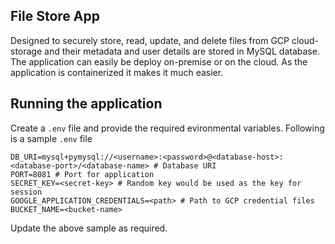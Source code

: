 File Store App
---
Designed to securely store, read, update, and delete files from GCP cloud-storage and their metadata and user details are stored in MySQL database. The application can easily be deploy on-premise or on the cloud. As the application is containerized it makes it much easier.

Running the application
---
Create a `.env` file and provide the required evironmental variables.
Following is a sample `.env` file
```
DB_URI=mysql+pymysql://<username>:<password>@<database-host>:<database-port>/<database-name> # Database URI
PORT=8081 # Port for application
SECRET_KEY=<secret-key> # Random key would be used as the key for session
GOOGLE_APPLICATION_CREDENTIALS=<path> # Path to GCP credential files
BUCKET_NAME=<bucket-name>
```
Update the above sample as required.
